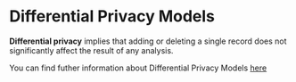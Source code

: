 # Differential Privacy Models

**Differential privacy** implies that adding or deleting a single record does not significantly affect the result of any analysis.

You can find futher information about Differential Privacy Models [here](../../T3.5/L2.differential_privacy.md)
